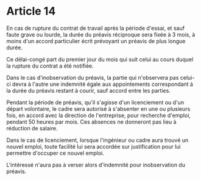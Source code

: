 # Article 14

  
 En cas de rupture du contrat de travail après la période d'essai, et sauf faute grave ou lourde, la durée du préavis réciproque sera fixée à 3 mois, à moins d'un accord particulier écrit prévoyant un préavis de plus longue durée.  
  
 Ce délai-congé part du premier jour du mois qui suit celui au cours duquel la rupture du contrat a été notifiée.  
  
 Dans le cas d'inobservation du préavis, la partie qui n'observera pas celui-ci devra à l'autre une indemnité égale aux appointements correspondant à la durée du préavis restant à courir, sauf accord entre les parties.  
  
 Pendant la période de préavis, qu'il s'agisse d'un licenciement ou d'un départ volontaire, le cadre sera autorisé à s'absenter en une ou plusieurs fois, en accord avec la direction de l'entreprise, pour recherche d'emploi, pendant 50 heures par mois. Ces absences ne donneront pas lieu à réduction de salaire.  
  
 Dans le cas de licenciement, lorsque l'ingénieur ou cadre aura trouvé un nouvel emploi, toute facilité lui sera accordée sur justification pour lui permettre d'occuper ce nouvel emploi.  
  
 L'intéressé n'aura pas à verser alors d'indemnité pour inobservation du préavis.  
